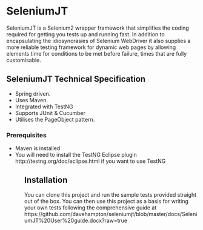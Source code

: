 SeleniumJT
==========
SeleniumJT is a Selenium2 wrapper framework that simplifies the coding required for getting you tests up and running fast. 
In addition to encapsulating the idiosyncrasies of Selenium WebDriver it also supplies a more reliable testing framework 
for dynamic web pages by allowing elements time for conditions to be met before failure, times that are fully customisable.

<h2>SeleniumJT Technical Specification</h2>
<ul>
<li>Spring driven.</li>
<li>Uses Maven.</li>
<li>Integrated with TestNG</li>
<li>Supports JUnit & Cucumber</li>
<li>Utilises the PageObject pattern.</li>
</ul>
<h3>Prerequisites</h3>
<ul>
<li>Maven is installed</li>
<li>You will need to install the TestNG Eclipse plugin http://testng.org/doc/eclipse.html if you want to use TestNG</li>
<ul>
<h2>Installation</h2>
You can clone this project and run the sample tests provided straight out of the box. You can then use this project as a basis for 
writing your own tests following the comprehensive guide at
https://github.com/davehampton/seleniumjt/blob/master/docs/SeleniumJT%20User%20guide.docx?raw=true
